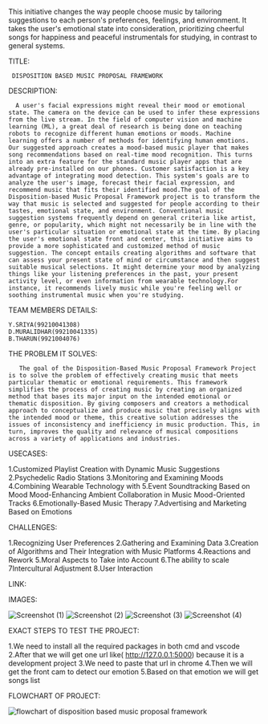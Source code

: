 This initiative changes the way people choose music by tailoring suggestions to each person's preferences, feelings, and environment. It takes the user's emotional state into consideration, prioritizing cheerful songs for happiness and peaceful instrumentals for studying, in contrast to general systems.


TITLE:

     DISPOSITION BASED MUSIC PROPOSAL FRAMEWORK
      
DESCRIPTION:

      A user's facial expressions might reveal their mood or emotional state. The camera on the device can be used to infer these expressions from the live stream. In the field of computer vision and machine learning (ML), a great deal of research is being done on teaching robots to recognize different human emotions or moods. Machine learning offers a number of methods for identifying human emotions. Our suggested approach creates a mood-based music player that makes song recommendations based on real-time mood recognition. This turns into an extra feature for the standard music player apps that are already pre-installed on our phones. Customer satisfaction is a key advantage of integrating mood detection. This system's goals are to analyze the user's image, forecast their facial expression, and recommend music that fits their identified mood.The goal of the Disposition-based Music Proposal Framework project is to transform the way that music is selected and suggested for people according to their tastes, emotional state, and environment. Conventional music suggestion systems frequently depend on general criteria like artist, genre, or popularity, which might not necessarily be in line with the user's particular situation or emotional state at the time. By placing the user's emotional state front and center, this initiative aims to provide a more sophisticated and customized method of music suggestion. The concept entails creating algorithms and software that can assess your present state of mind or circumstance and then suggest suitable musical selections. It might determine your mood by analyzing things like your listening preferences in the past, your present activity level, or even information from wearable technology.For instance, it recommends lively music while you're feeling well or soothing instrumental music when you're studying.
      
TEAM MEMBERS DETAILS:

    Y.SRIYA(99210041308)
    D.MURALIDHAR(99210041335)
    B.THARUN(9921004076)

THE PROBLEM IT SOLVES:

       The goal of the Disposition-Based Music Proposal Framework Project is to solve the problem of effectively creating music that meets particular thematic or emotional requirements. This framework simplifies the process of creating music by creating an organized method that bases its major input on the intended emotional or thematic disposition. By giving composers and creators a methodical approach to conceptualize and produce music that precisely aligns with the intended mood or theme, this creative solution addresses the issues of inconsistency and inefficiency in music production. This, in turn, improves the quality and relevance of musical compositions across a variety of applications and industries.

USECASES:

1.Customized Playlist Creation with Dynamic Music Suggestions
2.Psychedelic Radio Stations
3.Monitoring and Examining Moods
4.Combining Wearable Technology with
5.Event Soundtracking Based on Mood Mood-Enhancing Ambient Collaboration in Music Mood-Oriented Tracks
6.Emotionally-Based Music Therapy
7.Advertising and Marketing Based on Emotions

CHALLENGES:

1.Recognizing User Preferences
2.Gathering and Examining Data
3.Creation of Algorithms and Their Integration with Music Platforms
4.Reactions and Rework
5.Moral Aspects to Take into Account
6.The ability to scale
7Intercultural Adjustment
8.User Interaction

LINK:

IMAGES:

![Screenshot (1)](https://github.com/YarabothulaSriya/VASHISHTHACKTHON-/assets/144551452/4100bf88-29b9-4a97-a1ab-39723415cbd0)
![Screenshot (2)](https://github.com/YarabothulaSriya/VASHISHTHACKTHON-/assets/144551452/d968a4ab-c65d-4a03-89ce-cf3431e8f51f)
![Screenshot (3)](https://github.com/YarabothulaSriya/VASHISHTHACKTHON-/assets/144551452/94fab24a-21b3-459c-ae98-06d734defe68)
![Screenshot (4)](https://github.com/YarabothulaSriya/VASHISHTHACKTHON-/assets/144551452/1df3391a-ce45-45d7-9ba8-54ba9153e370)

EXACT STEPS TO TEST THE PROJECT:

 1.We need to install all the required packages in both cmd and vscode
 2.After that we will get one url like( http://127.0.0.1:5000) because it is a development project
 3.We need to paste that url in chrome
 4.Then we will get the front cam to detect our emotion
 5.Based on that emotion we will get songs list

FLOWCHART OF PROJECT:

![flowchart of disposition based music proposal framework](https://github.com/YarabothulaSriya/VASHISHTHACKTHON-/assets/144551452/70f8b5a9-033a-4472-8b31-ad0087767e3e)

